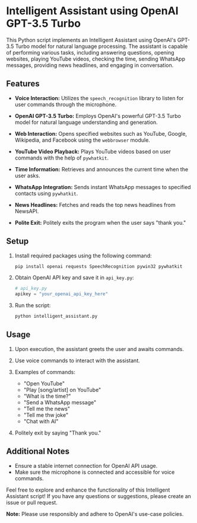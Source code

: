 # Intelligent Assistant using OpenAI GPT-3.5 Turbo

This Python script implements an Intelligent Assistant using OpenAI's GPT-3.5 Turbo model for natural language processing. The assistant is capable of performing various tasks, including answering questions, opening websites, playing YouTube videos, checking the time, sending WhatsApp messages, providing news headlines, and engaging in conversation.

## Features

- **Voice Interaction:** Utilizes the `speech_recognition` library to listen for user commands through the microphone.

- **OpenAI GPT-3.5 Turbo:** Employs OpenAI's powerful GPT-3.5 Turbo model for natural language understanding and generation.

- **Web Interaction:** Opens specified websites such as YouTube, Google, Wikipedia, and Facebook using the `webbrowser` module.

- **YouTube Video Playback:** Plays YouTube videos based on user commands with the help of `pywhatkit`.

- **Time Information:** Retrieves and announces the current time when the user asks.

- **WhatsApp Integration:** Sends instant WhatsApp messages to specified contacts using `pywhatkit`.

- **News Headlines:** Fetches and reads the top news headlines from NewsAPI.

- **Polite Exit:** Politely exits the program when the user says "thank you."

## Setup

1. Install required packages using the following command:
   ```bash
   pip install openai requests SpeechRecognition pywin32 pywhatkit
   ```

2. Obtain OpenAI API key and save it in `api_key.py`:
   ```python
   # api_key.py
   apikey = "your_openai_api_key_here"
   ```

3. Run the script:
   ```bash
   python intelligent_assistant.py
   ```

## Usage

1. Upon execution, the assistant greets the user and awaits commands.

2. Use voice commands to interact with the assistant.

3. Examples of commands:
   - "Open YouTube"
   - "Play [song/artist] on YouTube"
   - "What is the time?"
   - "Send a WhatsApp message"
   - "Tell me the news"
   - "Tell me thw joke"
   - "Chat with AI"

4. Politely exit by saying "Thank you."

## Additional Notes

- Ensure a stable internet connection for OpenAI API usage.
- Make sure the microphone is connected and accessible for voice commands.

Feel free to explore and enhance the functionality of this Intelligent Assistant script! If you have any questions or suggestions, please create an issue or pull request.

**Note:** Please use responsibly and adhere to OpenAI's use-case policies.
